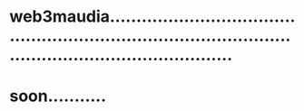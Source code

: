 # web3maudia..................................................................................................................................
# soon...........
